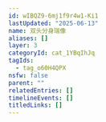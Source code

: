 ```yaml
---
id: wIBQZ9-6mj1f9r4w1-Ki1
lastUpdated: "2025-06-13"
name: 双头分身瑞像
aliases: []
layer: 3
categoryId: cat_1YBqIhJq
tagIds:
  - tag_o60H4QPX
nsfw: false
parent: ""
relatedEntries: []
timelineEvents: []
titledLinks: []
---
```


